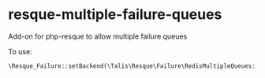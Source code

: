 # resque-multiple-failure-queues
Add-on for php-resque to allow multiple failure queues

To use:
```
\Resque_Failure::setBackend(\Talis\Resque\Failure\RedisMultipleQueues::class);
```
